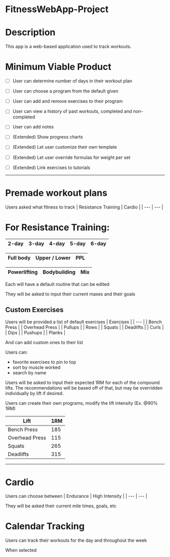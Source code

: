 # FitnessWebApp-Project

# Description

This app is a web-based application used to track workouts. 

# Minimum Viable Product

- [ ] User can determine number of days in their workout plan
- [ ] User can choose a program from the default given
- [ ] User can add and remove exercises to their program
- [ ] User can view a history of past workouts, completed and non-completed
- [ ] User can add notes

- [ ] \(Extended) Show progress charts
- [ ] \(Extended) Let user customize their own template
- [ ] \(Extended) Let user override formulas for weight per set
- [ ] \(Extended) Link exercises to tutorials

---



# Premade workout plans

Users asked what fitness to track
| Resistance Training | Cardio | 
| --- | --- |

# For Resistance Training:

| 2-day | 3-day | 4-day | 5-day | 6-day |
| --- | --- | --- | --- | --- |

| Full body | Upper / Lower | PPL |
| --- | --- | --- |

| Powerlifting | Bodybuilding | Mix |
| --- | --- | --- |

Each will have a default routine that can be edited

They will be asked to input their current maxes and their goals 

## Custom Exercises

Users will be provided a list of default exercises
| Exercises |
| --- |
| Bench Press |
| Overhead Press |
| Pullups |
| Rows |
| Squats |
| Deadlifts |
| Curls |
| Dips |
| Pushups |
| Planks |

And can add custom ones to their list

Users can:
- favorite exercises to pin to top
- sort by muscle worked
- search by name

Users will be asked to input their expected 1RM for each of the compound lifts. The recommendations will be based off of that, but may be overridden individually by lift if desired. 

Users can create their own programs, modify the lift intensity (Ex. @90% 1RM)

| Lift | 1RM |
| --- | --- |
| Bench Press | 185 |
| Overhead Press | 115 |
| Squats | 265 |
| Deadlifts | 315 |

---

# Cardio

Users can choose between
| Endurance | High Intensity |
| --- | --- |

They will be asked their current mile times, goals, etc

# Calendar Tracking
Users can track their workouts for the day and throughout the week

When selected